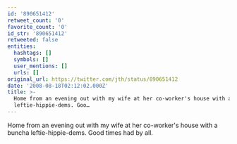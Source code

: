 ```yaml
---
id: '890651412'
retweet_count: '0'
favorite_count: '0'
id_str: '890651412'
retweeted: false
entities:
  hashtags: []
  symbols: []
  user_mentions: []
  urls: []
original_url: https://twitter.com/jth/status/890651412
date: '2008-08-18T02:12:02.000Z'
title: >-
  Home from an evening out with my wife at her co-worker's house with a buncha
  leftie-hippie-dems. Goo…
---
```


Home from an evening out with my wife at her co-worker's house with a buncha leftie-hippie-dems. Good times had by all.